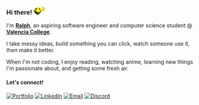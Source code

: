### Hi there! <img src="./assets/wave1_transparent.gif" alt="waving face emoji" width="36" />

I'm <a href="https://gridgxly.dev/" target="_blank" rel="noopener noreferrer"><b>Ralph</b></a>, an aspiring software engineer and computer science student @ <a href="https://www.linkedin.com/school/valencia-college/posts/?feedView=all" target="_blank" rel="noopener noreferrer"><b>Valencia College</b></a>.


I take messy ideas, build something you can click, watch someone use it, then make it better.


When I'm not coding, I enjoy reading, watching anime, learning new things I'm passionate about, and getting some fresh air.

#### Let's connect!
<a href="https://gridgxly.dev/" target="_blank" rel="noopener noreferrer"><img alt="Portfolio" src="https://img.shields.io/badge/Portfolio-000000?style=for-the-badge" /></a>
<a href="https://www.linkedin.com/in/ralphnoel" target="_blank" rel="noopener noreferrer"><img alt="LinkedIn" src="https://img.shields.io/badge/LinkedIn-0E76A8?style=for-the-badge&logo=LinkedIn&logoColor=white" /></a>
<a href="mailto:noelralph2006@gmail.com" target="_blank" rel="noopener noreferrer"><img alt="Email" src="https://img.shields.io/badge/Email-555555?style=for-the-badge" /></a>
<a href="https://discord.com/users/742407274655645797" target="_blank" rel="noopener noreferrer"><img alt="Discord" src="https://img.shields.io/badge/Discord-5865F2?style=for-the-badge&logo=discord&logoColor=white" /></a>
